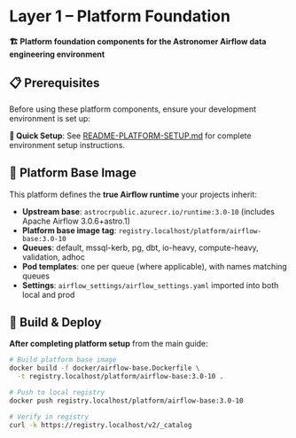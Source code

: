 # Layer 1 – Platform Foundation

**🏗️ Platform foundation components for the Astronomer Airflow data engineering environment**

## 📋 Prerequisites

Before using these platform components, ensure your development environment is set up:

**🎯 Quick Setup**: See [README-PLATFORM-SETUP.md](../README-PLATFORM-SETUP.md) for complete environment setup instructions.

## 🐳 Platform Base Image

This platform defines the **true Airflow runtime** your projects inherit:

- **Upstream base**: `astrocrpublic.azurecr.io/runtime:3.0-10` (includes Apache Airflow 3.0.6+astro.1)
- **Platform base image tag**: `registry.localhost/platform/airflow-base:3.0-10`
- **Queues**: default, mssql-kerb, pg, dbt, io-heavy, compute-heavy, validation, adhoc
- **Pod templates**: one per queue (where applicable), with names matching queues
- **Settings**: `airflow_settings/airflow_settings.yaml` imported into both local and prod

## 🚀 Build & Deploy

**After completing platform setup** from the main guide:

```bash
# Build platform base image
docker build -f docker/airflow-base.Dockerfile \
  -t registry.localhost/platform/airflow-base:3.0-10 .

# Push to local registry
docker push registry.localhost/platform/airflow-base:3.0-10

# Verify in registry
curl -k https://registry.localhost/v2/_catalog
```
